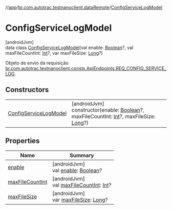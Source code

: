 //[app](../../../index.md)/[br.com.autotrac.testnanoclient.dataRemote](../index.md)/[ConfigServiceLogModel](index.md)

# ConfigServiceLogModel

[androidJvm]\
data class [ConfigServiceLogModel](index.md)(val enable: [Boolean](https://kotlinlang.org/api/latest/jvm/stdlib/kotlin/-boolean/index.html)?, val maxFileCountInt: [Int](https://kotlinlang.org/api/latest/jvm/stdlib/kotlin/-int/index.html)?, var maxFileSize: [Long](https://kotlinlang.org/api/latest/jvm/stdlib/kotlin/-long/index.html)?)

Objeto de envio da requisição [br.com.autotrac.testnanoclient.consts.ApiEndpoints.REQ_CONFIG_SERVICE_LOG](../../br.com.autotrac.testnanoclient.consts/-api-endpoints/-companion/-r-e-q_-c-o-n-f-i-g_-s-e-r-v-i-c-e_-l-o-g.md).

## Constructors

| | |
|---|---|
| [ConfigServiceLogModel](-config-service-log-model.md) | [androidJvm]<br>constructor(enable: [Boolean](https://kotlinlang.org/api/latest/jvm/stdlib/kotlin/-boolean/index.html)?, maxFileCountInt: [Int](https://kotlinlang.org/api/latest/jvm/stdlib/kotlin/-int/index.html)?, maxFileSize: [Long](https://kotlinlang.org/api/latest/jvm/stdlib/kotlin/-long/index.html)?) |

## Properties

| Name | Summary |
|---|---|
| [enable](enable.md) | [androidJvm]<br>val [enable](enable.md): [Boolean](https://kotlinlang.org/api/latest/jvm/stdlib/kotlin/-boolean/index.html)? |
| [maxFileCountInt](max-file-count-int.md) | [androidJvm]<br>val [maxFileCountInt](max-file-count-int.md): [Int](https://kotlinlang.org/api/latest/jvm/stdlib/kotlin/-int/index.html)? |
| [maxFileSize](max-file-size.md) | [androidJvm]<br>var [maxFileSize](max-file-size.md): [Long](https://kotlinlang.org/api/latest/jvm/stdlib/kotlin/-long/index.html)? |
